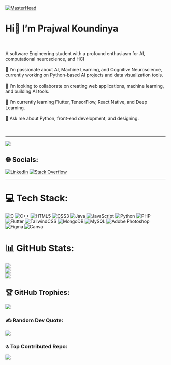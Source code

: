[![MasterHead](https://img.freepik.com/premium-photo/digital-thinking-neural-networks-artificial-intelligence-machine-science-banner-made-with-generative-ai_155027-3430.jpg?w=1380)](https://github.com/Prajwal-koundinya)

<h1> Hi👋 I’m Prajwal Koundinya </h1>
<br><br>
A software Engineering student with a profound enthusiasm for AI, computational neuroscience, and HCI  
<br><br>
🔭 I’m passionate about AI, Machine Learning, and Cognitive Neuroscience, currently working on Python-based AI projects and data visualization tools.  <br><br>
👯 I’m looking to collaborate on creating web applications, machine learning, and building AI tools.   <br><br>
🌱 I’m currently learning Flutter, TensorFlow, React Native, and Deep Learning.   <br><br>
💬 Ask me about Python, front-end development, and designing.   <br><br>
 <br>

---

[![](https://visitcount.itsvg.in/api?id=prajwal-koundinya&icon=0&color=0)](https://visitcount.itsvg.in)

## 🌐 Socials:
[![LinkedIn](https://img.shields.io/badge/LinkedIn-%230077B5.svg?logo=linkedin&logoColor=white)](https://www.linkedin.com/in/prajwal-kowndinya-7506b4268) 
[![Stack Overflow](https://img.shields.io/badge/-Stackoverflow-FE7A16?logo=stack-overflow&logoColor=white)](https://stackoverflow.com/users/27652213/prajwal-kowndinya)

---

# 💻 Tech Stack:
![C](https://img.shields.io/badge/c-%2300599C.svg?style=for-the-badge&logo=c&logoColor=white) 
![C++](https://img.shields.io/badge/c++-%2300599C.svg?style=for-the-badge&logo=c%2B%2B&logoColor=white) 
![HTML5](https://img.shields.io/badge/html5-%23E34F26.svg?style=for-the-badge&logo=html5&logoColor=white) 
![CSS3](https://img.shields.io/badge/css3-%231572B6.svg?style=for-the-badge&logo=css3&logoColor=white) 
![Java](https://img.shields.io/badge/java-%23ED8B00.svg?style=for-the-badge&logo=openjdk&logoColor=white) 
![JavaScript](https://img.shields.io/badge/javascript-%23323330.svg?style=for-the-badge&logo=javascript&logoColor=%23F7DF1E) 
![Python](https://img.shields.io/badge/python-3670A0?style=for-the-badge&logo=python&logoColor=ffdd54) 
![PHP](https://img.shields.io/badge/php-%23777BB4.svg?style=for-the-badge&logo=php&logoColor=white) 
![Flutter](https://img.shields.io/badge/Flutter-%2302569B.svg?style=for-the-badge&logo=Flutter&logoColor=white) 
![TailwindCSS](https://img.shields.io/badge/tailwindcss-%2338B2AC.svg?style=for-the-badge&logo=tailwind-css&logoColor=white) 
![MongoDB](https://img.shields.io/badge/MongoDB-%234ea94b.svg?style=for-the-badge&logo=mongodb&logoColor=white) 
![MySQL](https://img.shields.io/badge/mysql-4479A1.svg?style=for-the-badge&logo=mysql&logoColor=white) 
![Adobe Photoshop](https://img.shields.io/badge/adobe%20photoshop-%2331A8FF.svg?style=for-the-badge&logo=adobe%20photoshop&logoColor=white) 
![Figma](https://img.shields.io/badge/figma-%23F24E1E.svg?style=for-the-badge&logo=figma&logoColor=white) 
![Canva](https://img.shields.io/badge/Canva-%2300C4CC.svg?style=for-the-badge&logo=Canva&logoColor=white)

# 📊 GitHub Stats:
![](https://github-readme-stats.vercel.app/api?username=prajwal-koundinya&theme=dark&hide_border=false&include_all_commits=false&count_private=false)<br/>
![](https://github-readme-streak-stats.herokuapp.com/?user=prajwal-koundinya&theme=dark&hide_border=false)<br/>
![](https://github-readme-stats.vercel.app/api/top-langs/?username=prajwal-koundinya&theme=dark&hide_border=false&include_all_commits=false&count_private=false&layout=compact)

## 🏆 GitHub Trophies:
![](https://github-profile-trophy.vercel.app/?username=prajwal-koundinya&theme=radical&no-frame=false&no-bg=true&margin-w=4)

### ✍ Random Dev Quote:
![](https://quotes-github-readme.vercel.app/api?type=horizontal&theme=radical)

### 🔝 Top Contributed Repo:
![](https://github-contributor-stats.vercel.app/api?username=prajwal-koundinya&limit=5&theme=dark&combine_all_yearly_contributions=true)
